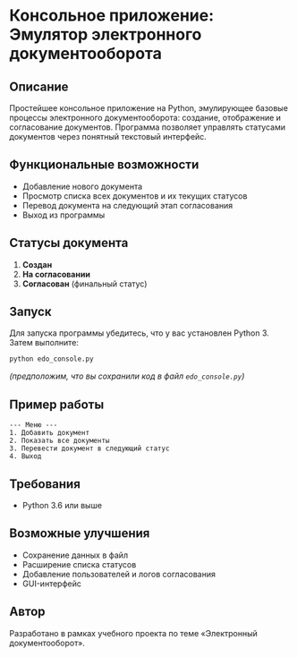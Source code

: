 # Консольное приложение: Эмулятор электронного документооборота

## Описание

Простейшее консольное приложение на Python, эмулирующее базовые процессы электронного документооборота: создание, отображение и согласование документов. Программа позволяет управлять статусами документов через понятный текстовый интерфейс.

## Функциональные возможности

- Добавление нового документа
- Просмотр списка всех документов и их текущих статусов
- Перевод документа на следующий этап согласования
- Выход из программы

## Статусы документа

1. **Создан**
2. **На согласовании**
3. **Согласован** (финальный статус)

## Запуск

Для запуска программы убедитесь, что у вас установлен Python 3. Затем выполните:

```bash
python edo_console.py
```

_(предположим, что вы сохранили код в файл `edo_console.py`)_

## Пример работы

```
--- Меню ---
1. Добавить документ
2. Показать все документы
3. Перевести документ в следующий статус
4. Выход
```

## Требования

- Python 3.6 или выше

## Возможные улучшения

- Сохранение данных в файл
- Расширение списка статусов
- Добавление пользователей и логов согласования
- GUI-интерфейс

## Автор

Разработано в рамках учебного проекта по теме «Электронный документооборот».